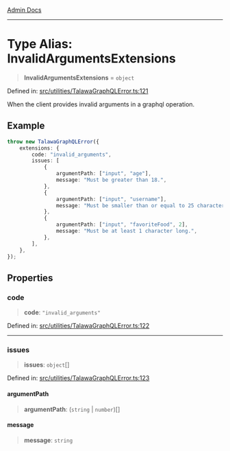 [Admin Docs](/)

***

# Type Alias: InvalidArgumentsExtensions

> **InvalidArgumentsExtensions** = `object`

Defined in: [src/utilities/TalawaGraphQLError.ts:121](https://github.com/Sourya07/talawa-api/blob/2dc82649c98e5346c00cdf926fe1d0bc13ec1544/src/utilities/TalawaGraphQLError.ts#L121)

When the client provides invalid arguments in a graphql operation.

## Example

```ts
throw new TalawaGraphQLError({
	extensions: {
		code: "invalid_arguments",
		issues: [
			{
				argumentPath: ["input", "age"],
				message: "Must be greater than 18.",
			},
			{
				argumentPath: ["input", "username"],
				message: "Must be smaller than or equal to 25 characters.",
			},
			{
				argumentPath: ["input", "favoriteFood", 2],
				message: "Must be at least 1 character long.",
			},
		],
	},
});
```

## Properties

### code

> **code**: `"invalid_arguments"`

Defined in: [src/utilities/TalawaGraphQLError.ts:122](https://github.com/Sourya07/talawa-api/blob/2dc82649c98e5346c00cdf926fe1d0bc13ec1544/src/utilities/TalawaGraphQLError.ts#L122)

***

### issues

> **issues**: `object`[]

Defined in: [src/utilities/TalawaGraphQLError.ts:123](https://github.com/Sourya07/talawa-api/blob/2dc82649c98e5346c00cdf926fe1d0bc13ec1544/src/utilities/TalawaGraphQLError.ts#L123)

#### argumentPath

> **argumentPath**: (`string` \| `number`)[]

#### message

> **message**: `string`
